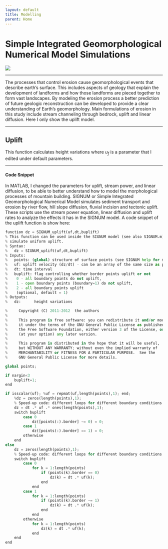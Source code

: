 ```yaml
---
layout: default
title: Modelling
parent: Home
---
```


# Simple Integrated Geomorphological Numerical Model Simulations

<!-- <video width="640" height="380" controls>
  <source type="video/mp4" src="{{site.baseurl}}/img/video/SIGNUM.mp4"></source>
</video> -->
<img src="{{site.baseurl}}/img/gif/SIGNUM.gif"/>

---
The processes that control erosion cause geomorphological events that describe earth’s surface. This includes aspects of geology that explain the development of landforms and how those landforms are pieced together to form vast landscapes. By modeling the erosion process a better prediction of future geologic reconstruction can be developed to provide a clear understanding of Earth’s geomorphology. Main formulations of erosion in this study include stream channeling through bedrock, uplift and linear diffusion. Here I only show the uplift model.

---
## Uplift
This function calculates height variations where $`u_{f}`$ is a parameter that I edited under default parameters.

<!-- ```{math}
\frac{\partial z}{\partial t} = u_{f}
``` -->

---
#### Code Snippet

In MATLAB, I changed the parameters for uplift, stream power, and linear diffusion, to be able to better understand how to model the morphological processes of mountain building. SIGNUM or Simple Integrated Geomorphological Numerical Model simulates sediment transport and erosion by river flow, hill slope diffusion, fluvial incision and tectonic uplift. These scripts use the stream power equation, linear diffusion and uplift rates to analyze the effects it has in the SIGNUM model. A code snippet of the uplift function is show here:


```py
function dz = SIGNUM_uplift(uf,dt,buplift)
% This function can be used inside the SIGNUM model (see also SIGNUM.m) to
% simulate uniform uplift.
% Syntax:
%   dz = SIGNUM_uplift(uf,dt,buplift)
% Inputs:
%   points: (global) structure of surface points (see SIGNUM help for more info)
%   uf: uplift velocity (dz/dt) - can be an array of the same size as points
%   dt: time interval
%   buplift: flag controlling whether border points uplift or not
%    0 - all boundary points do not uplift,
%    1 - open boundary points (boundary=1) do not uplift,
%    2 - all boundary points uplift
%    (optional, default = 1)
% Outputs:
%   dz:      height variations

%     Copyright (C) 2011-2012  the authors
%
%     This program is free software: you can redistribute it and/or modify
%     it under the terms of the GNU General Public License as published by
%     the Free Software Foundation, either version 3 of the License, or
%     (at your option) any later version.
%
%     This program is distributed in the hope that it will be useful,
%     but WITHOUT ANY WARRANTY; without even the implied warranty of
%     MERCHANTABILITY or FITNESS FOR A PARTICULAR PURPOSE.  See the
%     GNU General Public License for more details.

global points;

if nargin<3
    buplift=1;
end

if isscalar(uf); %uf = repmat(uf,length(points),1); end;
    %dz = zeros(length(points),1);
    % Speed-up code: different loops for different boundary conditions
    dz = dt .* uf .* ones(length(points),1);
    switch buplift
        case 0
            dz([points(:).border] ~= 0) = 0;
        case 1
            dz([points(:).border] == 1) = 0;
        otherwise
    end
else
    dz = zeros(length(points),1);
    % Speed-up code: different loops for different boundary conditions
    switch buplift
        case 0
            for k = 1:length(points)
                if (points(k).border == 0)
                    dz(k) = dt .* uf(k);
                end
            end
        case 1
            for k = 1:length(points)
                if (points(k).border ~= 1)
                    dz(k) = dt .* uf(k);
                end
            end
        otherwise
            for k = 1:length(points)
                dz(k) = dt .* uf(k);
            end
    end
end
```
